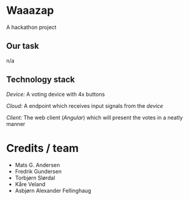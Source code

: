 # Waaazap
A hackathon project


## Our task
n/a


## Technology stack

*Device:* A voting device with 4x buttons

*Cloud:* A endpoint which receives input signals from the _device_

*Client:* The web client (_Angular_) which will present the votes in a neatly manner


# Credits / team

* Mats G. Andersen
* Fredrik Gundersen
* Torbjørn Slørdal
* Kåre Veland
* Asbjørn Alexander Fellinghaug

